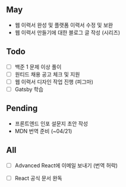 ## May
- 웹 이력서 완성 및 플랫폼 이력서 수정 및 보완
- 웹 이력서 만들기에 대한 블로그 글 작성 (시리즈)

## Todo
- [ ] 백준 1 문제 이상 풀이
- [ ] 원티드 채용 공고 체크 및 지원
- [ ] 웹 이력서 디자인 작업 진행 (피그마) 
- [ ] Gatsby 학습

## Pending
- 프론트엔드 인포 설문지 초안 작성
- MDN 번역 준비 (~04/21)

## All
- [ ] Advanced React에 이메일 보내기 (번역 허락)
- [ ] React 공식 문서 완독

